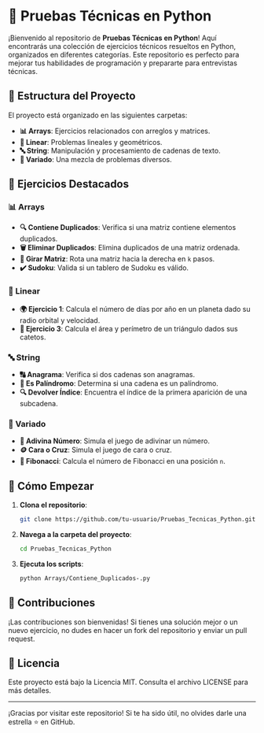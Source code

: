 # 🚀 Pruebas Técnicas en Python

¡Bienvenido al repositorio de **Pruebas Técnicas en Python**! Aquí encontrarás una colección de ejercicios técnicos resueltos en Python, organizados en diferentes categorías. Este repositorio es perfecto para mejorar tus habilidades de programación y prepararte para entrevistas técnicas.

## 📂 Estructura del Proyecto

El proyecto está organizado en las siguientes carpetas:

- **📊 Arrays**: Ejercicios relacionados con arreglos y matrices.
- **📐 Linear**: Problemas lineales y geométricos.
- **🔤 String**: Manipulación y procesamiento de cadenas de texto.
- **🔀 Variado**: Una mezcla de problemas diversos.

## 📜 Ejercicios Destacados

### 📊 Arrays

- **🔍 Contiene Duplicados**: Verifica si una matriz contiene elementos duplicados.
- **🗑️ Eliminar Duplicados**: Elimina duplicados de una matriz ordenada.
- **🔄 Girar Matriz**: Rota una matriz hacia la derecha en `k` pasos.
- **✔️ Sudoku**: Valida si un tablero de Sudoku es válido.

### 📐 Linear

- **🌍 Ejercicio 1**: Calcula el número de días por año en un planeta dado su radio orbital y velocidad.
- **📏 Ejercicio 3**: Calcula el área y perímetro de un triángulo dados sus catetos.

### 🔤 String

- **🔠 Anagrama**: Verifica si dos cadenas son anagramas.
- **🔁 Es Palíndromo**: Determina si una cadena es un palíndromo.
- **🔍 Devolver Índice**: Encuentra el índice de la primera aparición de una subcadena.

### 🔀 Variado

- **🎲 Adivina Número**: Simula el juego de adivinar un número.
- **🪙 Cara o Cruz**: Simula el juego de cara o cruz.
- **🔢 Fibonacci**: Calcula el número de Fibonacci en una posición `n`.

## 🚀 Cómo Empezar

1. **Clona el repositorio**:
    ```sh
    git clone https://github.com/tu-usuario/Pruebas_Tecnicas_Python.git
    ```

2. **Navega a la carpeta del proyecto**:
    ```sh
    cd Pruebas_Tecnicas_Python
    ```

3. **Ejecuta los scripts**:
    ```sh
    python Arrays/Contiene_Duplicados-.py
    ```

## 🤝 Contribuciones

¡Las contribuciones son bienvenidas! Si tienes una solución mejor o un nuevo ejercicio, no dudes en hacer un fork del repositorio y enviar un pull request.

## 📄 Licencia

Este proyecto está bajo la Licencia MIT. Consulta el archivo LICENSE para más detalles.

---

¡Gracias por visitar este repositorio! Si te ha sido útil, no olvides darle una estrella ⭐ en GitHub.
